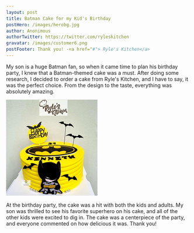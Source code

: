 ```yaml
---
layout: post
title: Batman Cake for my Kid's Birthday
postHero: /images/herobg.jpg
author: Anonimous
authorTwitter: https://twitter.com/ryleskitchen
gravatar: /images/customer6.png
postFooter: Thank you! -<a href="#"> Ryle's Kitchen</a>
---
```



My son is a huge Batman fan, so when it came time to plan his birthday party, I knew that a Batman-themed cake was a must. After doing some research, I decided to order a cake from Ryle's Kitchen, and I have to say, it was the perfect choice. From the design to the taste, everything was absolutely amazing.

<img class="pull-left" src="/images/080122-2.png" alt="batman cake"><br>

 At the birthday party, the cake was a hit with both the kids and adults. My son was thrilled to see his favorite superhero on his cake, and all of the other kids were excited to dig in. The cake was a centerpiece of the party, and everyone commented on how delicious it was. Thank you!
